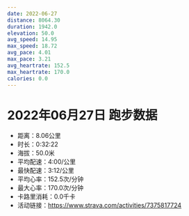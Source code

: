 ```yaml
---
date: 2022-06-27
distance: 8064.30
duration: 1942.0
elevation: 50.0
avg_speed: 14.95
max_speed: 18.72
avg_pace: 4.01
max_pace: 3.21
avg_heartrate: 152.5
max_heartrate: 170.0
calories: 0.0
---
```


# 2022年06月27日 跑步数据

- 距离：8.06公里
- 时长：0:32:22
- 海拔：50.0米
- 平均配速：4:00/公里
- 最快配速：3:12/公里
- 平均心率：152.5次/分钟
- 最大心率：170.0次/分钟
- 卡路里消耗：0.0千卡
- 活动链接：https://www.strava.com/activities/7375817724
